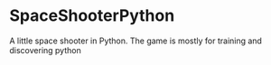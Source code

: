 # SpaceShooterPython
A little space shooter in Python. The game is mostly for training and discovering python
